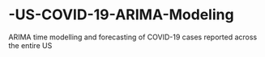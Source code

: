 # -US-COVID-19-ARIMA-Modeling
ARIMA time modelling and forecasting of COVID-19 cases reported across the entire US 

